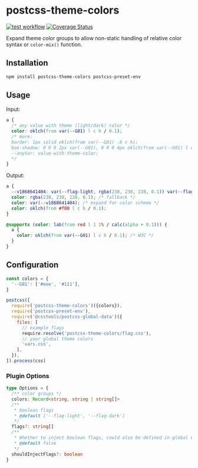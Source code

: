 # postcss-theme-colors

[![test workflow](https://github.com/ambar/postcss-theme-colors/actions/workflows/test.yml/badge.svg)](https://github.com/ambar/postcss-theme-colors/actions/workflows/test.yml)
[![Coverage Status](https://coveralls.io/repos/github/ambar/postcss-theme-colors/badge.svg?branch=main)](https://coveralls.io/github/ambar/postcss-theme-colors?branch=main)

Expand theme color groups to allow non-static handling of relative color syntax or `color-mix()` function.

## Installation

```bash
npm install postcss-theme-colors postcss-preset-env
```

## Usage

Input:

```css
a {
  /* any value with theme (light/dark) color */
  color: oklch(from var(--G01) l c h / 0.1);
  /* more:
  border: 1px solid oklch(from var(--G01) .8 c h);
  box-shadow: 0 0 0 2px var(--G01), 0 0 0 4px oklch(from var(--G01) l c h / .1);
  --anyVar: value-with-theme-color;
  */
}
```

Output:

```css
a {
  --v1868641404: var(--flag-light, rgba(238, 238, 238, 0.1)) var(--flag-dark, rgba(17, 17, 17, 0.1));
  color: rgba(238, 238, 238, 0.1); /* fallback */
  color: var(--v1868641404); /* expand for color scheme */
  color: oklch(from #f00 l c h / 0.1);
}

@supports (color: lab(from red l 1 1% / calc(alpha + 0.1))) {
  a {
    color: oklch(from var(--G01) l c h / 0.1); /* W3C */
  }
}
```

## Configuration

```js
const colors = {
  '--G01': ['#eee', '#111'],
}

postcss([
  require('postcss-theme-colors')({colors}),
  require('postcss-preset-env'),
  require('@csstools/postcss-global-data')({
    files: [
      // example flags
      require.resolve('postcss-theme-colors/flag.css'),
      // your global theme colors
      'vars.css',
    ],
  }),
]).process(css)
```

### Plugin Options

```ts
type Options = {
  /** color groups */
  colors: Record<string, string | string[]>
  /**
   * boolean flags
   * @default ['--flag-light', '--flag-dark']
   */
  flags?: string[]
  /**
   * Whether to inject boolean flags, could also be defined in global CSS files
   * @default false
   */
  shouldInjectFlags?: boolean
}
```
